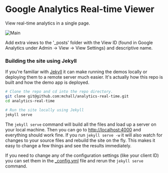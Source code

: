 Google Analytics Real-time Viewer
================================

View real-time analytics in a single page.


![Main](http://mchall.github.io/Images/AnalyticsViewer/AnalyticsViewer.png)

Add extra views to the '_posts' folder with the View ID (found in Google Analytics under Admin -> View -> View Settings) and descriptive name. 

### Building the site using Jekyll

If you're familiar with [Jekyll](http://jekyllrb.com) it can make running the demos locally or deploying them to a remote server much easier. It's actually how this repo is built and how the demo app is deployed.

```sh
# Clone the repo and cd into the repo directory.
git clone git@github.com:mchall/analytics-real-time.git
cd analytics-real-time

# Run the site locally using Jekyll
jekyll serve
```

The `jekyll serve` command will build all the files and load up a server on your local machine. Then you can go to [http://localhost:4000](http://localhost:4000) and everything should work fine. If you run `jekyll serve -w` it will also watch for changes to your source files and rebuild the site on the fly. This makes it easy to change a few things and see the results immediately.

If you need to change any of the configuration settings (like your client ID) you can set them in the [_config.yml](https://github.com/mchall/analytics-real-time/blob/master/_config.yml) file and rerun the `jekyll serve` command.
